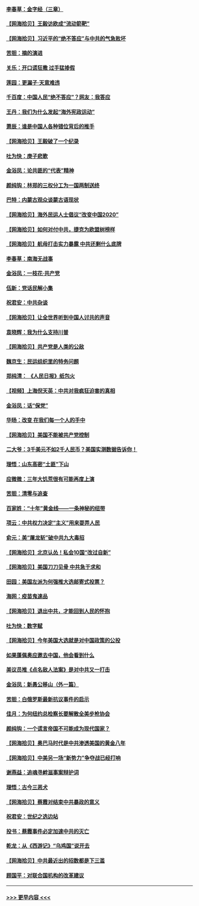 #### [李春草：金字经（三章）](../pages/nsc993/n12383691.md?t=09062151) 
#### [【网海拾贝】王毅访欧成“流动箭靶”](../pages/nsc993/n12383338.md?t=09062151) 
#### [【网海拾贝】习近平的“绝不答应”与中共的气急败坏](../pages/nsc993/n12382819.md?t=09062151) 
#### [苦胆：摘的演进](../pages/nsc993/n12382619.md?t=09062151) 
#### [关乐：开口谎狂撒 过手猛掺假](../pages/nsc993/n12382604.md?t=09062151) 
#### [莲园：更漏子‧天意难违](../pages/nsc993/n12382598.md?t=09062151) 
#### [千百度：中国人民“绝不答应”？网友：我答应](../pages/nsc993/n12382024.md?t=09062151) 
#### [王丹：我们为什么发起“海外宪政运动”](../pages/nsc993/n12380286.md?t=09062151) 
#### [萧辰：谁是中国人各种错位背后的推手](../pages/nsc993/n12379800.md?t=09062151) 
#### [【网海拾贝】王毅破了一个纪录](../pages/nsc993/n12379251.md?t=09062151) 
#### [吐为快：庚子悲歌](../pages/nsc993/n12378821.md?t=09062151) 
#### [金浴凤：论共匪的“代表”精神](../pages/nsc993/n12377546.md?t=09062151) 
#### [颜纯钩：林郑的三权分工为一国两制送终](../pages/nsc993/n12377306.md?t=09062151) 
#### [巴特：内蒙古观众谈蒙古语现状](../pages/nsc993/n12376923.md?t=09062151) 
#### [【网海拾贝】海外民运人士倡议“改变中国2020”](../pages/nsc993/n12376682.md?t=09062151) 
#### [【网海拾贝】如何对付中共，捷克为欧盟树榜样](../pages/nsc993/n12374209.md?t=09062151) 
#### [【网海拾贝】航母打击实力暴露 中共还剩什么底牌](../pages/nsc993/n12371825.md?t=09062151) 
#### [李春草：南海无战事](../pages/nsc993/n12371159.md?t=09062151) 
#### [金浴凤：一枝花·共产党](../pages/nsc993/n12368757.md?t=09062151) 
#### [伍新：党话民解小集](../pages/nsc993/n12366907.md?t=09062151) 
#### [祝君安：中共杂谈](../pages/nsc993/n12366076.md?t=09062151) 
#### [【网海拾贝】让全世界听到中国人讨共的声音](../pages/nsc993/n12365569.md?t=09062151) 
#### [袁晓辉：我为什么支持川普](../pages/nsc993/n12362670.md?t=09062151) 
#### [【网海拾贝】共产党是人类的公敌](../pages/nsc993/n12363182.md?t=09062151) 
#### [魏京生：民运组织里的特务问题](../pages/nsc993/n12363010.md?t=09062151) 
#### [郑纯清： 《人民日报》纸包火](../pages/nsc993/n12362706.md?t=09062151) 
#### [【视频】上海倪天英：中共对我疯狂迫害的真相](../pages/nsc993/n12356341.md?t=09062151) 
#### [金浴凤：话“保党”](../pages/nsc993/n12361867.md?t=09062151) 
#### [华旸：改变 在我们每一个人的手中](../pages/nsc993/n12361774.md?t=09062151) 
#### [【网海拾贝】美国不能被共产党控制](../pages/nsc993/n12360271.md?t=09062151) 
#### [二大爷：3千美元不如2千人民币？美国实测数据告诉你！](../pages/nsc993/n12358563.md?t=09062151) 
#### [理悟：山东高密“土匪”下山](../pages/nsc993/n12358535.md?t=09062151) 
#### [应微微：三年大饥荒很有可能再度上演](../pages/nsc993/n12358523.md?t=09062151) 
#### [苦胆：清零与追查](../pages/nsc993/n12358501.md?t=09062151) 
#### [百家姓：“十年”黄金线——一条神秘的纽带](../pages/nsc993/n12358319.md?t=09062151) 
#### [项云：中共权力决定“主义”用来耍弄人民](../pages/nsc993/n12358172.md?t=09062151) 
#### [俞元：美“屠龙斩”破中共九大毒招](../pages/nsc993/n12357822.md?t=09062151) 
#### [【网海拾贝】北京认怂！私会10国“改过自新”](../pages/nsc993/n12357784.md?t=09062151) 
#### [【网海拾贝】美国刀刀见骨 中共急于求和](../pages/nsc993/n12355511.md?t=09062151) 
#### [田园：美国左派为何强推大选邮寄式投票？](../pages/nsc993/n12352963.md?t=09062151) 
#### [海网：疫苗鬼速品](../pages/nsc993/n12354438.md?t=09062151) 
#### [【网海拾贝】退出中共，才能回到人民的怀抱](../pages/nsc993/n12352634.md?t=09062151) 
#### [吐为快：数字赋](../pages/nsc993/n12352317.md?t=09062151) 
#### [【网海拾贝】今年美国大选就是对中国政策的公投](../pages/nsc993/n12350973.md?t=09062151) 
#### [如果蓬佩奥应邀去中国，他会看到什么](../pages/nsc993/n12350945.md?t=09062151) 
#### [美议员推《点名敌人法案》是对中共又一打击](../pages/nsc993/n12350765.md?t=09062151) 
#### [金浴凤：新愚公移山（外一篇）](../pages/nsc993/n12350253.md?t=09062151) 
#### [苦胆：白俄罗斯最新抗议事件的启示](../pages/nsc993/n12349989.md?t=09062151) 
#### [佳月：为何纽约总检察长要解散全美步枪协会](../pages/nsc993/n12349939.md?t=09062151) 
#### [颜纯钩：一个谎言帝国不可能成为现代国家？](../pages/nsc993/n12349898.md?t=09062151) 
#### [【网海拾贝】奥巴马时代是中共渗透美国的黄金八年](../pages/nsc993/n12349284.md?t=09062151) 
#### [【网海拾贝】中美另一场“新势力”争夺战已经打响](../pages/nsc993/n12346998.md?t=09062151) 
#### [谢燕益：追魂寻衅滋事案辩护词](../pages/nsc993/n12346892.md?t=09062151) 
#### [理悟：古今三恶犬](../pages/nsc993/n12345190.md?t=09062151) 
#### [【网海拾贝】蔡霞对结束中共暴政的意义](../pages/nsc993/n12344263.md?t=09062151) 
#### [祝君安：世纪之选边站](../pages/nsc993/n12342382.md?t=09062151) 
#### [投书：蔡霞事件必定加速中共的灭亡](../pages/nsc993/n12341881.md?t=09062151) 
#### [乾龙：从《西游记》“乌鸡国”说开去](../pages/nsc993/n12341690.md?t=09062151) 
#### [【网海拾贝】中共最近出的招数都是下三滥](../pages/nsc993/n12341593.md?t=09062151) 
#### [顾国平：对联合国机构的改革建议](../pages/nsc993/n12339928.md?t=09062151) 

----
#### [ >>> 更早内容 <<< ](../indexes/nsc993-earlier.md)

